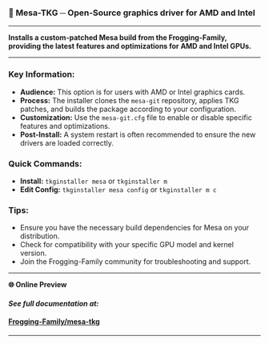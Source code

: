 ### 🧩 Mesa-TKG ─ Open-Source graphics driver for AMD and Intel

---

**Installs a custom-patched Mesa build from the Frogging-Family, providing the latest features and optimizations for AMD and Intel GPUs.**

---

### Key Information:

- **Audience:** This option is for users with AMD or Intel graphics cards.
- **Process:** The installer clones the `mesa-git` repository, applies TKG patches, and builds the package according to your configuration.
- **Customization:** Use the `mesa-git.cfg` file to enable or disable specific features and optimizations.
- **Post-Install:** A system restart is often recommended to ensure the new drivers are loaded correctly.

### Quick Commands:

- **Install:** `tkginstaller mesa` or `tkginstaller m`
- **Edit Config:** `tkginstaller mesa config` or `tkginstaller m c`

### Tips:

- Ensure you have the necessary build dependencies for Mesa on your distribution.
- Check for compatibility with your specific GPU model and kernel version.
- Join the Frogging-Family community for troubleshooting and support.

---

**🌐 Online Preview**

#### ***See full documentation at:***
#### [Frogging-Family/mesa-tkg](https://github.com/Frogging-Family/mesa-tkg/blob/master/README.md)
---

